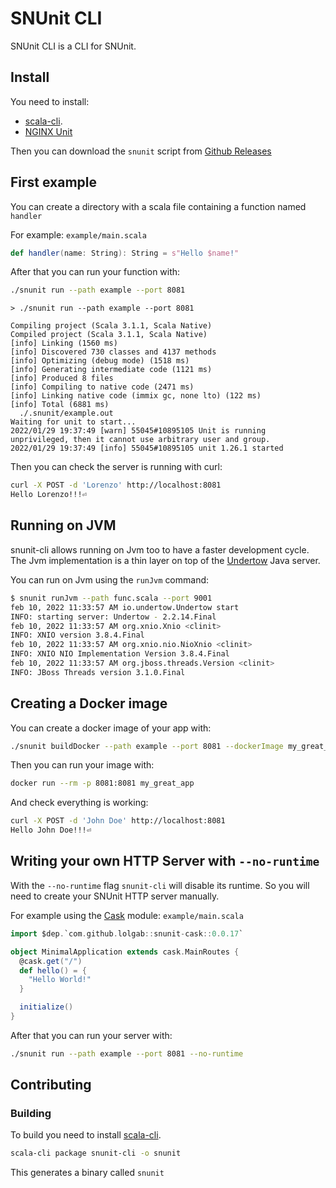 # SNUnit CLI

SNUnit CLI is a CLI for SNUnit.

## Install

You need to install:
- [scala-cli](https://scala-cli.virtuslab.org/).
- [NGINX Unit](https://unit.nginx.org/installation)

Then you can download the `snunit` script from [Github Releases](https://github.com/lolgab/snunit-cli/releases)

## First example

You can create a directory with a scala file containing a function named `handler`

For example: `example/main.scala`

```scala
def handler(name: String): String = s"Hello $name!"
```

After that you can run your function with:

```bash
./snunit run --path example --port 8081
```

```
> ./snunit run --path example --port 8081

Compiling project (Scala 3.1.1, Scala Native)
Compiled project (Scala 3.1.1, Scala Native)
[info] Linking (1560 ms)
[info] Discovered 730 classes and 4137 methods
[info] Optimizing (debug mode) (1518 ms)
[info] Generating intermediate code (1121 ms)
[info] Produced 8 files
[info] Compiling to native code (2471 ms)
[info] Linking native code (immix gc, none lto) (122 ms)
[info] Total (6881 ms)
  ./.snunit/example.out
Waiting for unit to start...
2022/01/29 19:37:49 [warn] 55045#10895105 Unit is running unprivileged, then it cannot use arbitrary user and group.
2022/01/29 19:37:49 [info] 55045#10895105 unit 1.26.1 started
```

Then you can check the server is running with curl:
```bash
curl -X POST -d 'Lorenzo' http://localhost:8081
Hello Lorenzo!!!⏎ 
```

## Running on JVM

snunit-cli allows running on Jvm too to have a faster development cycle.
The Jvm implementation is a thin layer on top of the [Undertow](https://undertow.io/) Java server.

You can run on Jvm using the `runJvm` command:

```bash
$ snunit runJvm --path func.scala --port 9001
feb 10, 2022 11:33:57 AM io.undertow.Undertow start
INFO: starting server: Undertow - 2.2.14.Final
feb 10, 2022 11:33:57 AM org.xnio.Xnio <clinit>
INFO: XNIO version 3.8.4.Final
feb 10, 2022 11:33:57 AM org.xnio.nio.NioXnio <clinit>
INFO: XNIO NIO Implementation Version 3.8.4.Final
feb 10, 2022 11:33:57 AM org.jboss.threads.Version <clinit>
INFO: JBoss Threads version 3.1.0.Final
```

## Creating a Docker image

You can create a docker image of your app with:

```bash
./snunit buildDocker --path example --port 8081 --dockerImage my_great_app
```

Then you can run your image with:

```bash
docker run --rm -p 8081:8081 my_great_app
```

And check everything is working:

```bash
curl -X POST -d 'John Doe' http://localhost:8081
Hello John Doe!!!⏎ 
```

## Writing your own HTTP Server with `--no-runtime`

With the `--no-runtime` flag `snunit-cli` will disable its runtime. So you will need to
create your SNUnit HTTP server manually.

For example using the [Cask](https://github.com/com-lihaoyi/cask) module: `example/main.scala`

```scala
import $dep.`com.github.lolgab::snunit-cask::0.0.17`

object MinimalApplication extends cask.MainRoutes {
  @cask.get("/")
  def hello() = {
    "Hello World!"
  }

  initialize()
}
```

After that you can run your server with:

```bash
./snunit run --path example --port 8081 --no-runtime
```

## Contributing

### Building

To build you need to install [scala-cli](https://scala-cli.virtuslab.org/).

```bash
scala-cli package snunit-cli -o snunit
```

This generates a binary called `snunit`
